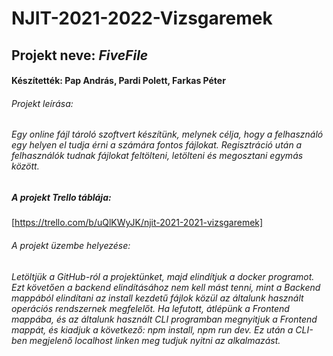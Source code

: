 # NJIT-2021-2022-Vizsgaremek

## Projekt neve: *FiveFile*

#### Készítették: Pap András, Pardi Polett, Farkas Péter

###### Projekt leírása:

###### Egy online fájl tároló szoftvert készítünk, melynek célja, hogy a felhasználó egy helyen el tudja érni a számára fontos fájlokat. Regisztráció után a felhasználók tudnak fájlokat feltölteni, letölteni és megosztani egymás között.

##### A projekt Trello táblája:

[https://trello.com/b/uQlKWyJK/njit-2021-2021-vizsgaremek]

###### A projekt üzembe helyezése:

###### Letöltjük a GitHub-ról a projektünket, majd elindítjuk a docker programot. Ezt követően a backend elindításához nem kell mást tenni, mint a Backend mappából elindítani az install kezdetű fájlok közül az általunk használt operációs rendszernek megfelelőt.  Ha lefutott, átlépünk a Frontend mappába, és az általunk használt CLI programban megnyitjuk a Frontend mappát, és kiadjuk a következő: npm install, npm run dev. Ez után a CLI-ben megjelenő localhost linken meg tudjuk nyitni az alkalmazást.